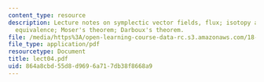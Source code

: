```yaml
---
content_type: resource
description: Lecture notes on symplectic vector fields, flux; isotopy and deformation
  equivalence; Moser's theorem; Darboux's theorem.
file: /media/https%3A/open-learning-course-data-rc.s3.amazonaws.com/18-966-geometry-of-manifolds-spring-2007/864a8cbd55d8d9696a717db38f8668a9_lect04.pdf
file_type: application/pdf
resourcetype: Document
title: lect04.pdf
uid: 864a8cbd-55d8-d969-6a71-7db38f8668a9
---
```

